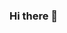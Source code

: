 ### Hi there 👋

<!--
**erickwgc/erickwgc** is a ✨ _special_ ✨ repository because its `README.md` (this file) appears on your GitHub profile.

Here are some ideas to get you started:

- 🔭 I’m currently working on a Android app
- 🌱 I’m currently learning Flutter, Python, Pytoch, TensorFlow
- 👯 I’m looking to collaborate on Android Apps and ReactJs projects
- 💬 Ask me about Java, Javascript, ReactJs, Firebase, Supabase, Google Maps SDK, MySQL, NodeJs...and more!
- 😄 Pronouns: He/him
- ⚡ Fun fact: I love drawing and cooking
-->
